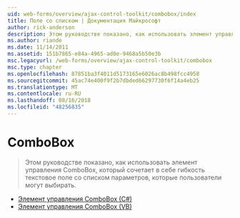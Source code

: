 ```yaml
---
uid: web-forms/overview/ajax-control-toolkit/combobox/index
title: Поле со списком | Документация Майкрософт
author: rick-anderson
description: Этом руководстве показано, как использовать элемент управления ComboBox, который сочетает в себе гибкость текстовое поле со списком параметров, которые пользователи могут выбирать.
ms.author: riande
ms.date: 11/14/2011
ms.assetid: 151b7865-e84a-4965-ad0e-9468a5b50e3b
msc.legacyurl: /web-forms/overview/ajax-control-toolkit/combobox
msc.type: chapter
ms.openlocfilehash: 87851ba3f4011d5173165e6026ac8b498fcc4958
ms.sourcegitcommit: 45ac74e400f9f2b7dbded66297730f6f14a4eb25
ms.translationtype: MT
ms.contentlocale: ru-RU
ms.lasthandoff: 08/16/2018
ms.locfileid: "48256835"
---
```

<a name="combobox"></a>ComboBox
====================
> Этом руководстве показано, как использовать элемент управления ComboBox, который сочетает в себе гибкость текстовое поле со списком параметров, которые пользователи могут выбирать.


- [Элемент управления ComboBox (C#)](how-do-i-use-the-combobox-control-cs.md)
- [Элемент управления ComboBox (VB)](how-do-i-use-the-combobox-control-vb.md)
